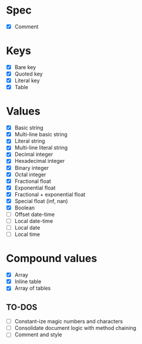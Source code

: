  # Spec
 -[X] Comment

 # Keys
 -[X] Bare key
 -[X] Quoted key
 -[X] Literal key
 -[X] Table

 # Values
 -[X] Basic string
 -[X] Multi-line basic string
 -[X] Literal string
 -[X] Multi-line literal string
 -[X] Decimal integer
 -[X] Hexadecimal integer
 -[X] Binary integer
 -[X] Octal integer
 -[X] Fractional float
 -[X] Exponential float
 -[X] Fractional + exponential float
 -[X] Special float (inf, nan)
 -[X] Boolean
 -[ ] Offset date-time
 -[ ] Local date-time
 -[ ] Local date
 -[ ] Local time

 # Compound values
 -[X] Array
 -[X] Inline table
 -[X] Array of tables

 ## TO-DOS
 -[ ] Constant-ize magic numbers and characters
 -[ ] Consolidate document logic with method chaining
 -[ ] Comment and style
